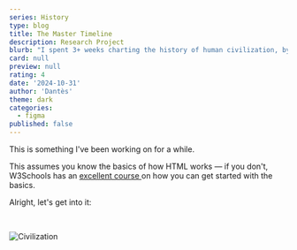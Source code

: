 ```yaml
---
series: History
type: blog
title: The Master Timeline
description: Research Project
blurb: "I spent 3+ weeks charting the history of human civilization, by region / country."
card: null
preview: null
rating: 4
date: '2024-10-31'
author: 'Dantès'
theme: dark
categories:
  - figma
published: false
---
```


<script>
  import Counter from './counter.svelte'
</script>


This is something I've been working on for a while.

This assumes you know the basics of how HTML works — if you don't, W3Schools has an <a href='https://www.w3schools.com/html/'> excellent course </a> on how you can get started with the basics.

Alright, let's get into it:

&nbsp;

![Civilization](/civilization3.png)


